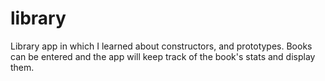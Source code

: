 # library

Library app in which I learned about constructors, and prototypes. Books can be entered and the app will keep track of the book's stats and display them.
